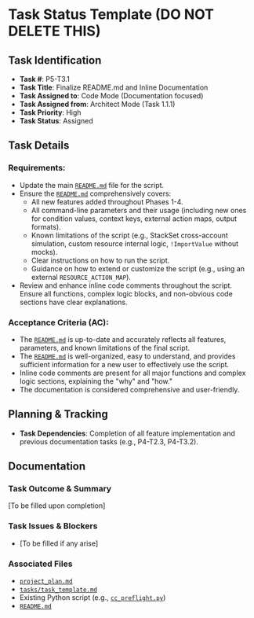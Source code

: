 # Task Status Template (DO NOT DELETE THIS)

## Task Identification
- **Task #**: P5-T3.1
- **Task Title**: Finalize README.md and Inline Documentation
- **Task Assigned to**: Code Mode (Documentation focused)
- **Task Assigned from**: Architect Mode (Task 1.1.1)
- **Task Priority**: High
- **Task Status**: Assigned

## Task Details
### Requirements:
- Update the main [`README.md`](README.md) file for the script.
- Ensure the [`README.md`](README.md) comprehensively covers:
    - All new features added throughout Phases 1-4.
    - All command-line parameters and their usage (including new ones for condition values, context keys, external action maps, output formats).
    - Known limitations of the script (e.g., StackSet cross-account simulation, custom resource internal logic, `!ImportValue` without mocks).
    - Clear instructions on how to run the script.
    - Guidance on how to extend or customize the script (e.g., using an external `RESOURCE_ACTION_MAP`).
- Review and enhance inline code comments throughout the script. Ensure all functions, complex logic blocks, and non-obvious code sections have clear explanations.

### Acceptance Criteria (AC):
- The [`README.md`](README.md) is up-to-date and accurately reflects all features, parameters, and known limitations of the final script.
- The [`README.md`](README.md) is well-organized, easy to understand, and provides sufficient information for a new user to effectively use the script.
- Inline code comments are present for all major functions and complex logic sections, explaining the "why" and "how."
- The documentation is considered comprehensive and user-friendly.

## Planning & Tracking
- **Task Dependencies**: Completion of all feature implementation and previous documentation tasks (e.g., P4-T2.3, P4-T3.2).

## Documentation
### Task Outcome & Summary
[To be filled upon completion]

### Task Issues & Blockers
- [To be filled if any arise]

### Associated Files
- [`project_plan.md`](project_plan.md)
- [`tasks/task_template.md`](tasks/task_template.md)
- Existing Python script (e.g., [`cc_preflight.py`](cc_preflight.py))
- [`README.md`](README.md)
